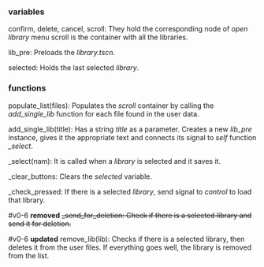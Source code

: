 ### variables
confirm, delete, cancel, scroll:
They hold the corresponding node of *open library* menu
scroll is the container with all the libraries.

lib_pre:
Preloads the *library.tscn*.

selected:
Holds the last selected *library*.

### functions
populate_list(files):
Populates the *scroll* container by calling the *add_single_lib* function for each file found in the user data.

add_single_lib(title):
Has a string *title* as a parameter.
Creates a new *lib_pre* instance, gives it the appropriate text and connects its signal to *self* function *\_select*.

\_select(nam):
It is called when a *library* is selected and it saves it.

\_clear_buttons:
Clears the *selected* variable.

\_check_pressed:
If there is a selected *library*, send signal to *control* to load that library.

#v0-6 **removed**
~~\_send_for_deletion:
Check if there is a selected library and send it for deletion.~~

#v0-6 **updated** remove_lib(lib):
Checks if there is a selected library, then deletes it from the user files. If everything goes well, the library is removed from the list.